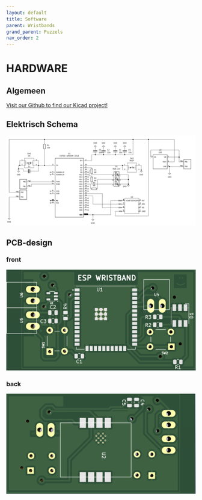 ```yaml
---
layout: default
title: Software
parent: Wristbands
grand_parent: Puzzels
nav_order: 2
---
```

# HARDWARE
## Algemeen

[Visit our Github to find our Kicad project!](https://github.com/PLAN-IT-B/BachelorProefWristbands/tree/main/KiCad-project)

## Elektrisch Schema
![](elektrisch-schema.png)

## PCB-design
### front
![](pcb-front.png)
### back
![](pcb-back.png)
